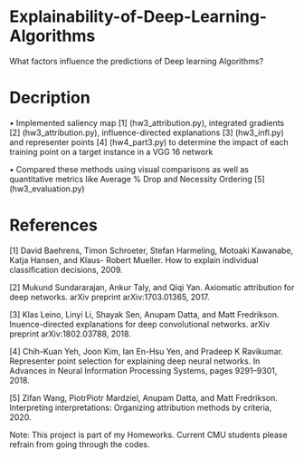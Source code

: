 # Explainability-of-Deep-Learning-Algorithms
What factors influence the predictions of Deep learning Algorithms?
# Decription

•	Implemented saliency map [1] (hw3_attribution.py), integrated gradients [2] (hw3_attribution.py), influence-directed explanations [3] (hw3_infl.py) and representer points [4] (hw4_part3.py) to determine the impact of each training point on a target instance in a VGG 16 network

•	Compared these methods using visual comparisons as well as quantitative metrics like Average % Drop and Necessity Ordering [5] (hw3_evaluation.py)

# References
[1] David Baehrens, Timon Schroeter, Stefan Harmeling, Motoaki Kawanabe, Katja Hansen, and Klaus- Robert Mueller. How to explain individual classification decisions, 2009.

[2] Mukund Sundararajan, Ankur Taly, and Qiqi Yan. Axiomatic attribution for deep networks. arXiv preprint arXiv:1703.01365, 2017.

[3] Klas Leino, Linyi Li, Shayak Sen, Anupam Datta, and Matt Fredrikson. Inuence-directed explanations for deep convolutional networks. arXiv preprint arXiv:1802.03788, 2018.

[4] Chih-Kuan Yeh, Joon Kim, Ian En-Hsu Yen, and Pradeep K Ravikumar. Representer point selection for explaining deep neural networks. In Advances in Neural Information Processing Systems, pages 9291–9301, 2018.

[5] Zifan Wang, PiotrPiotr Mardziel, Anupam Datta, and Matt Fredrikson. Interpreting interpretations: Organizing attribution methods by criteria, 2020.

Note: This project is part of my Homeworks. Current CMU students please refrain from going through the codes.


